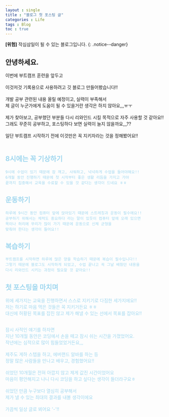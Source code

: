 ```yaml
---
layout : single
title : "블로그 첫 포스팅 글"
categories : Life
tags : Blog
toc : true
---
```


**[위험]** 작심삼일이 될 수 있는 블로그입니다.
{: .notice--danger}
## 안녕하세요.   

이번에 부트캠프 훈련을 앞두고<br>     
이것저것 기록용으로 사용하려고 깃 블로그 만들어봤습니다!!<br><br>
개발 공부 관련된 내용 올릴 예정이고, 실력이 부족해서     
제 글이 누군가에게 도움이 될 수 있을거란 생각은 하지 않아요,,,ㅠㅜ<br><br>
제가 찾아보고, 공부했던 부분들 다시 리와인드 시킬 목적으로 자주 사용할 것 같아요!!         
그래도 꾸준히 공부하고, 포스팅하다 보면 실력이 늘지 않을까요,,,??<br><br>
일단 부트캠프 시작하기 전에 이것만은 꼭 지키자라는 것을 정해봤어요!!<br><br>

## <font color="#A0D7EF">8시에는 꼭 기상하기
    9시에 수업이 있기 때문에 잠 깨고, 샤워하고, 넉넉하게 수업을 들어야해요!!
    6개월 동안 진행하기 때문에 첫 시작부터 좋은 생활 리듬을 가지고 가야
    끝까지 집중해서 교육을 수료할 수 있을 것 같다는 생각이 드네요 ㅎㅎ

## <font color="#A0D7EF">운동하기 
    하루에 9시간 동안 컴퓨터 앞에 앉아있기 때문에 스트레칭과 운동이 필수에요!!
    공부하기 위해서는 체력도 중요하다 라는 말이 있듯이 컴퓨터 앞에 오래 있으면
    목이나 허리에 무리가 많이 가기 때문에 운동으로 신체 균형을
    맞춰야 한다는 생각이 들어요!!

## <font color="#A0D7EF">복습하기
    부트캠프를 시작하면 하루에 많은 양을 학습하기 때문에 복습이 필수입니다!!
    그렇기 때문에 블로그도 시작하게 되었고, 수업 끝나고 꼭 그날 배웠던 내용을
    다시 리와인드 시키는 과정이 필요할 것 같아요!!

## 첫 포스팅을 마치며

위에 세가지는 교육을 진행하면서 스스로 지키기로 다짐한 세가지에요!!<br>
저는 하기로 마음 먹은 것들은 꼭 지키거든요 ㅎㅎ<br>
대신에 허황된 목표를 잡진 않고 제가 해낼 수 있는 선에서 목표를 잡아요!!<br><br>

잠시 사적인 얘기를 하자면<br>
지난 10개월 동안은 코딩에서 손을 떼고 잠시 쉬는 시간을 가졌었어요.<br>
작년에는 심적으로 많이 힘들었었거든요,,,<br><br>
제주도 게하 스텝을 하고, 에버랜드 알바를 하는 등<br>
정말 많은 사람들을 만나고 배우고, 경험했어요!!<br><br>
쉬었던 10개월은 전혀 아깝지 않고 제게 값진 시간이었어요<br>
마음이 평안해지고 나니 다시 코딩을 하고 싶다는 생각이 들더라구요ㅎ<br><br>
쉬었던 만큼 누구보다 열심히 공부해서<br>
제가 낼 수 있는 최대의 결과를 내볼 생각이에요<br><br>
가끔씩 일상 글로 뵈어요 '-'!!







